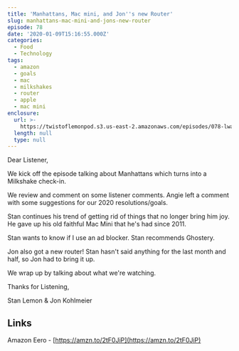 ```yaml
---
title: 'Manhattans, Mac mini, and Jon''s new Router'
slug: manhattans-mac-mini-and-jons-new-router
episode: 78
date: '2020-01-09T15:16:55.000Z'
categories:
  - Food
  - Technology
tags:
  - amazon
  - goals
  - mac
  - milkshakes
  - router
  - apple
  - mac mini
enclosure:
  url: >-
    https://twistoflemonpod.s3.us-east-2.amazonaws.com/episodes/078-lwatol-20200109.mp3
  length: null
  type: null
---
```


Dear Listener,

We kick off the episode talking about Manhattans which turns into a Milkshake check-in.

We review and comment on some listener comments. Angie left a comment with some suggestions for our 2020 resolutions/goals.

Stan continues his trend of getting rid of things that no longer bring him joy. He gave up his old faithful Mac Mini that he's had since 2011.

Stan wants to know if I use an ad blocker. Stan recommends Ghostery.

Jon also got a new router! Stan hasn't said anything for the last month and half, so Jon had to bring it up.

We wrap up by talking about what we're watching.

Thanks for Listening,

Stan Lemon & Jon Kohlmeier

## Links

Amazon Eero - [https://amzn.to/2tF0JiP](https://amzn.to/2tF0JiP)
